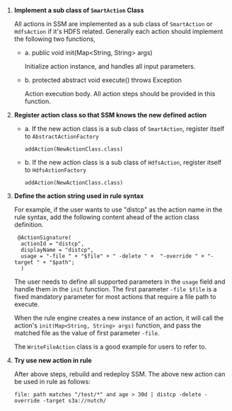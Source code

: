 1. **Implement a sub class of `SmartAction` Class**


     All actions in SSM are implemented as a sub class of `SmartAction` or `HdfsAction` if it's HDFS related.  Generally each action should implement the following two functions,
   
     - a. public void init(Map<String, String> args)
  
        Initialize action instance, and handles all input parameters.
  
     - b. protected abstract void execute() throws Exception
   
        Action execution body. All action steps should be provided in this function.
      
   
2. **Register action class so that SSM knows the new defined action**

 
     - a. If the new action class is a sub class of `SmartAction`, register itself to `AbstractActionFactory`

        `addAction(NewActionClass.class)`
	
     - b. If the new action class is a sub class of `HdfsAction`, register itself to `HdfsActionFactory`
	
	      `addAction(NewActionClass.class)`
      

3. **Define the action string used in rule syntax**

    
    For example, if the user wants to use "distcp" as the action name in the rule syntax, add the following content ahead of the action class definition.
	
	    @ActionSignature(
         actionId = "distcp",
         displayName = "distcp",
         usage = "-file " + "$file" + " -delete " +  "-override " + "-target " + "$path"; 
         )
       
  	The user needs to define all supported parameters in the `usage` field and handle them in the `init` function. The first parameter `-file $file` is a fixed mandatory parameter for most actions that
  	require a file path to execute.
	
	  When the rule engine creates a new instance of an action, it will call the action's `init(Map<String, String> args)` function, and pass the matched file as the value of first parameter `-file`.

	  The `WriteFileAction` class is a good example for users to refer to.
    

 4. **Try use new action in rule**   
 
 
    After above steps, rebuild and redeploy SSM. The above new action can be used in rule as follows:

      `file: path matches "/test/*" and age > 30d | distcp -delete -override -target s3a://nutch/`
